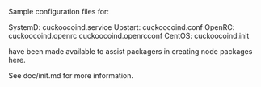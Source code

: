 Sample configuration files for:

SystemD: cuckoocoind.service
Upstart: cuckoocoind.conf
OpenRC:  cuckoocoind.openrc
         cuckoocoind.openrcconf
CentOS:  cuckoocoind.init

have been made available to assist packagers in creating node packages here.

See doc/init.md for more information.
